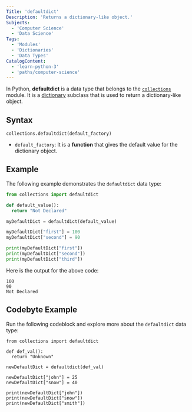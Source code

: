 ```yaml
---
Title: 'defaultdict'
Description: 'Returns a dictionary-like object.'
Subjects:
  - 'Computer Science'
  - 'Data Science'
Tags:
  - 'Modules'
  - 'Dictionaries'
  - 'Data Types'
CatalogContent:
  - 'learn-python-3'
  - 'paths/computer-science'
---
```


In Python, **defaultdict** is a data type that belongs to the [`collections`](https://www.codecademy.com/resources/docs/python/collections-module) module. It is a [dictionary](https://www.codecademy.com/resources/docs/python/dictionaries) subclass that is used to return a dictionary-like object.

## Syntax

```pseudo
collections.defaultdict(default_factory)
```

- `default_factory`: It is a **function** that gives the default value for the dictionary object.

## Example

The following example demonstrates the `defaultdict` data type:

```py
from collections import defaultdict

def default_value():
  return "Not Declared"

myDefaultDict = defaultdict(default_value)

myDefaultDict["first"] = 100
myDefaultDict["second"] = 90

print(myDefaultDict["first"])
print(myDefaultDict["second"])
print(myDefaultDict["third"])
```

Here is the output for the above code:

```shell
100
90
Not Declared
```

## Codebyte Example

Run the following codeblock and explore more about the `defaultdict` data type:

```codebyte/python
from collections import defaultdict

def def_val():
  return "Unknown"

newDefaultDict = defaultdict(def_val)

newDefaultDict["john"] = 25
newDefaultDict["snow"] = 40

print(newDefaultDict["john"])
print(newDefaultDict["snow"])
print(newDefaultDict["smith"])
```
